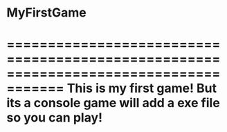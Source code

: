 MyFirstGame
===========
=====================================================================================
This is my first game! But its a console game will add a exe file so you can play!
=====================================================================================
